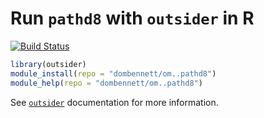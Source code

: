 # Run `pathd8` with `outsider` in R
[![Build Status](https://travis-ci.org/dombennett/om..pathd8.svg?branch=master)](https://travis-ci.org/dombennett/om..pathd8)


```r
library(outsider)
module_install(repo = "dombennett/om..pathd8")
module_help(repo = "dombennett/om..pathd8")
```

See [`outsider`](https://github.com/AntonelliLab/outsider) documentation for more information.
